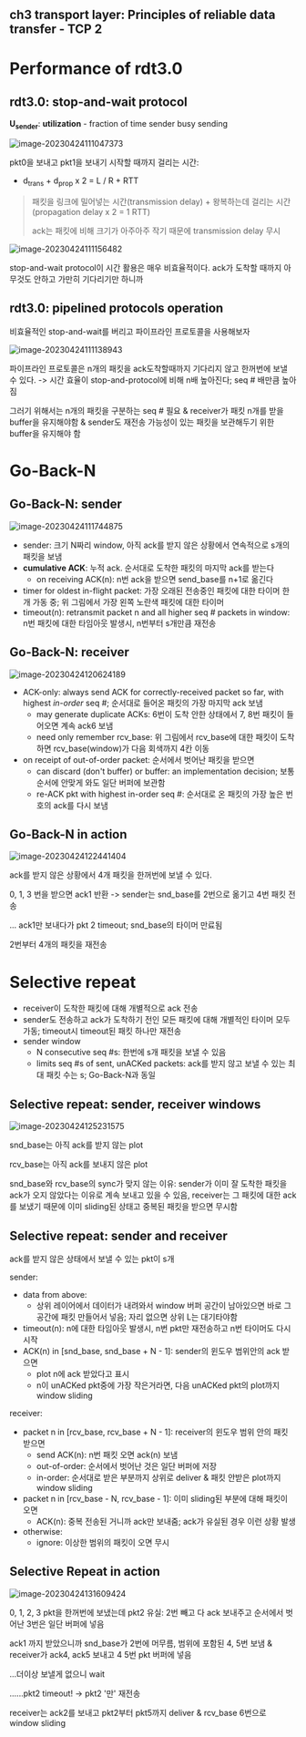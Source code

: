 ## ch3 transport layer: Principles of reliable data transfer - TCP 2



# Performance of rdt3.0 

## rdt3.0: stop-and-wait protocol

**U<sub>sender</sub>**: **utilization** - fraction of time sender busy sending 

![image-20230424111047373](C:\Users\uonsl\AppData\Roaming\Typora\typora-user-images\image-20230424111047373.png)

pkt0을 보내고 pkt1을 보내기 시작할 때까지 걸리는 시간: 

- d<sub>trans</sub> + d<sub>prop</sub>  x 2 = L / R + RTT

> 패킷을 링크에 밀어넣는 시간(transmission delay) + 왕복하는데 걸리는 시간 (propagation delay x 2 = 1 RTT)
>
> ack는 패킷에 비해 크기가 아주아주 작기 때문에 transmission delay 무시 

![image-20230424111156482](C:\Users\uonsl\AppData\Roaming\Typora\typora-user-images\image-20230424111156482.png)

stop-and-wait protocol이 시간 활용은 매우 비효율적이다. ack가 도착할 때까지 아무것도 안하고 가만히 기다리기만 하니까

## rdt3.0: pipelined protocols operation

비효율적인 stop-and-wait를 버리고 파이프라인 프로토콜을 사용해보자

![image-20230424111138943](C:\Users\uonsl\AppData\Roaming\Typora\typora-user-images\image-20230424111138943.png)

파이프라인 프로토콜은 n개의 패킷을 ack도착할때까지 기다리지 않고 한꺼번에 보낼 수 있다. -> 시간 효율이 stop-and-protocol에 비해 n배 높아진다; seq \# 배만큼 높아짐

그러기 위해서는 n개의 패킷을 구분하는 seq \# 필요 & receiver가 패킷 n개를 받을 buffer을 유지해야함 & sender도 재전송 가능성이 있는 패킷을 보관해두기 위한 buffer을 유지해야 함

# Go-Back-N

## Go-Back-N: sender

![image-20230424111744875](image/image-20230424111744875.png)

- sender: 크기 N짜리 window, 아직 ack를 받지 않은 상황에서 연속적으로 s개의 패킷을 보냄
- **cumulative ACK**: 누적 ack. 순서대로 도착한 패킷의 마지막 ack를 받는다
  - on receiving ACK(n): n번 ack을 받으면 send_base를 n+1로 옮긴다
- timer for oldest in-flight packet: 가장 오래된 전송중인 패킷에 대한 타이머 한 개 가동 중; 위 그림에서 가장 왼쪽 노란색 패킷에 대한 타이머
- timeout(n): retransmit packet n and all higher seq \# packets in window: n번 패킷에 대한 타임아웃 발생시, n번부터 s개만큼 재전송

## Go-Back-N: receiver

![image-20230424120624189](image/image-20230424120624189.png)

- ACK-only: always send ACK for correctly-received packet so far, with highest *in-order* seq \#; 순서대로 들어온 패킷의 가장 마지막 ack 보냄
  - may generate duplicate ACKs: 6번이 도착 안한 상태에서 7, 8번 패킷이 들어오면 계속 ack6 보냄
  - need only remember rcv_base: 위 그림에서 rcv_base에 대한 패킷이 도착하면 rcv_base(window)가 다음 회색까지 4칸 이동
- on receipt of out-of-order packet: 순서에서 벗어난 패킷을 받으면
  - can discard (don't buffer) or buffer: an implementation decision; 보통 순서에 안맞게 와도 일단 버퍼에 보관함
  - re-ACK pkt with highest in-order seq \#: 순서대로 온 패킷의 가장 높은 번호의 ack를 다시 보냄

## Go-Back-N in action

![image-20230424122441404](image/image-20230424122441404.png)

ack를 받지 않은 상황에서 4개 패킷을 한꺼번에 보낼 수 있다.

0, 1, 3 번을 받으면 ack1 반환 -> sender는 snd_base를 2번으로 옮기고 4번 패킷 전송

... ack1만 보내다가 pkt 2 timeout; snd_base의 타이머 만료됨

2번부터 4개의 패킷을 재전송





# Selective repeat

- receiver이 도착한 패킷에 대해 개별적으로 ack 전송
- sender도 전송하고 ack가 도착하기 전인 모든 패킷에 대해 개별적인 타이머 모두 가동; timeout시 timeout된 패킷 하나만 재전송
- sender window
  - N consecutive seq \#s: 한번에 s개 패킷을 보낼 수 있음
  - limits seq \#s of sent, unACKed packets: ack를 받지 않고 보낼 수 있는 최대 패킷 수는 s; Go-Back-N과 동일

## Selective repeat: sender, receiver windows

![image-20230424125231575](image/image-20230424125231575.png)

snd_base는 아직 ack를 받지 않는 plot

rcv_base는 아직 ack를 보내지 않은 plot

snd_base와 rcv_base의 sync가 맞지 않는 이유: sender가 이미 잘 도착한 패킷을 ack가 오지 않았다는 이유로 계속 보내고 있을 수 있음, receiver는 그 패킷에 대한 ack를 보냈기 때문에 이미 sliding된 상태고 중복된 패킷을 받으면 무시함

## Selective repeat: sender and receiver

ack를 받지 않은 상태에서 보낼 수 있는 pkt이 s개

sender: 

- data from above:
  - 상위 레이어에서 데이터가 내려와서 window 버퍼 공간이 남아있으면 바로 그 공간에 패킷 만들어서 넣음; 자리 없으면 상위 L는 대기타야함
- timeout(n): n에 대한 타임아웃 발생시, n번 pkt만 재전송하고 n번 타이머도 다시시작
- ACK(n) in [snd_base, snd_base + N - 1]: sender의 윈도우 범위안의 ack 받으면
  - plot n에 ack 받았다고 표시
  - n이 unACKed pkt중에 가장 작은거라면, 다음 unACKed pkt의 plot까지 window sliding

receiver:

- packet n in [rcv_base, rcv_base + N - 1]: receiver의 윈도우 범위 안의 패킷 받으면
  - send ACK(n): n번 패킷 오면 ack(n) 보냄
  - out-of-order: 순서에서 벗어난 것은 일단 버퍼에 저장
  - in-order: 순서대로 받은 부분까지 상위로 deliver & 패킷 안받은 plot까지 window sliding
- packet n in [rcv_base - N, rcv_base - 1]: 이미 sliding된 부분에 대해 패킷이 오면
  - ACK(n): 중복 전송된 거니까 ack만 보내줌; ack가 유실된 경우 이런 상황 발생
- otherwise:
  - ignore: 이상한 범위의 패킷이 오면 무시

## Selective Repeat in action

![image-20230424131609424](image/image-20230424131609424.png)

0, 1, 2, 3 pkt을 한꺼번에 보냈는데 pkt2 유실: 2번 빼고 다 ack 보내주고 순서에서 벗어난 3번은 일단 버퍼에 넣음

ack1 까지 받았으니까 snd_base가 2번에 머무름, 범위에 포함된 4, 5번 보냄 & receiver가 ack4, ack5 보내고 4 5번 pkt 버퍼에 넣음

...더이상 보낼게 없으니 wait

......pkt2 timeout! -> pkt2 '만' 재전송

receiver는 ack2를 보내고 pkt2부터 pkt5까지 deliver & rcv_base 6번으로 window sliding
